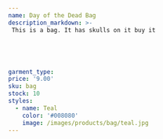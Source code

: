 ```yaml
---
name: Day of the Dead Bag 
description_markdown: >-
 This is a bag. It has skulls on it buy it 





garment_type:
price: '9.00'
sku: bag
stock: 10
styles:
  - name: Teal
    color: '#008080'
    image: /images/products/bag/teal.jpg
---
```

